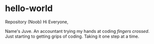 # hello-world
Repository (Noob) 
Hi Everyone,

Name's Juve. An accountant trying my hands at coding *fingers crossed*. Just starting to getting grips of coding. Taking it one step at a time.
